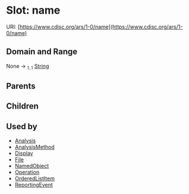 
# Slot: name




URI: [https://www.cdisc.org/ars/1-0/name](https://www.cdisc.org/ars/1-0/name)


## Domain and Range

None &#8594;  <sub>1..1</sub> [String](types/String.md)

## Parents


## Children


## Used by

 * [Analysis](Analysis.md)
 * [AnalysisMethod](AnalysisMethod.md)
 * [Display](Display.md)
 * [File](File.md)
 * [NamedObject](NamedObject.md)
 * [Operation](Operation.md)
 * [OrderedListItem](OrderedListItem.md)
 * [ReportingEvent](ReportingEvent.md)
